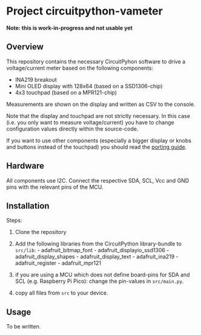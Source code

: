 Project circuitpython-vameter
=============================

**Note: this is work-in-progress and not usable yet**

Overview
--------

This repository contains the necessary CircuitPyhon software to drive a
voltage/current meter based on the following components:

  - INA219 breakout
  - Mini OLED display with 128x64 (based on a SSD1306-chip)
  - 4x3 touchpad (based on a MPR121-chip)

Measurements are shown on the display and written as CSV to the
console.

Note that the display and touchpad are not strictly necessary. In
this case (i.e. you only want to measure voltage/current)
you have to change configuration values directly within the source-code.

If you want to use other components (especially a bigger display or
knobs and buttons instead of the touchpad) you should read the
[porting guide](porting.md).


Hardware
--------

All components use I2C. Connect the respective SDA, SCL, Vcc and GND
pins with the relevant pins of the MCU.


Installation
------------

Steps:

  1. Clone the repository

  2. Add the following libraries from the CircuitPython library-bundle to
`    src/lib`:
    - adafruit_bitmap_font
    - adafruit_displayio_ssd1306
    - adafruit_display_shapes
    - adafruit_display_text
    - adafruit_ina219
    - adafruit_register
    - adafruit_mpr121

  3. if you are using a MCU which does not define board-pins for SDA and
     SCL (e.g. Raspberry Pi Pico): change the pin-values in `src/main.py`.

  4. copy all files from `src` to your device.


Usage
-----

To be written.
